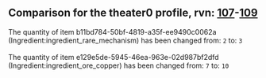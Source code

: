 ## Comparison for the theater0 profile, rvn: [107](https://github.com/PRO100KatYT/FortniteProfileRevisions/tree/main/profiles/theater0/107%20theater0.json)-[109](https://github.com/PRO100KatYT/FortniteProfileRevisions/tree/main/profiles/theater0/109%20theater0.json)

The quantity of item b11bd784-50bf-4819-a35f-ee9490c0062a (Ingredient:ingredient_rare_mechanism) has been changed from: `2` to: `3`
<br><br>
The quantity of item e129e5de-5945-46ea-963e-02d987bf2dfd (Ingredient:ingredient_ore_copper) has been changed from: `7` to: `10`
<br><br>
